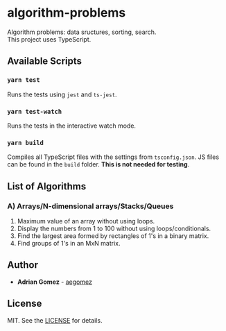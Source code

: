 # algorithm-problems

Algorithm problems: data sructures, sorting, search. \
This project uses TypeScript.

## Available Scripts

### `yarn test`

Runs the tests using `jest` and `ts-jest`.

### `yarn test-watch`

Runs the tests in the interactive watch mode.

### `yarn build`

Compiles all TypeScript files with the settings from `tsconfig.json`. JS files can be found in the `build` folder. **This is not needed for testing**.

## List of Algorithms

### A) Arrays/N-dimensional arrays/Stacks/Queues

1. Maximum value of an array without using loops.
2. Display the numbers from 1 to 100 without using loops/conditionals.
3. Find the largest area formed by rectangles of 1's in a binary matrix.
4. Find groups of 1's in an MxN matrix.

## Author

- **Adrian Gomez** - [aegomez](https://github.com/aegomez)

## License

MIT. See the [LICENSE](LICENSE) for details.
